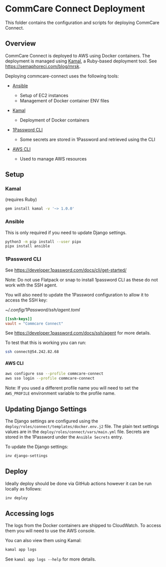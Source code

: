 # CommCare Connect Deployment

This folder contains the configuration and scripts for deploying CommCare Connect.

## Overview

CommCare Connect is deployed to AWS using Docker containers. The deployment is managed using [Kamal](https://kamal-deploy.org/), a Ruby-based deployment tool.
See https://semaphoreci.com/blog/mrsk.

Deploying commcare-connect uses the following tools:

- [Ansible](https://www.ansible.com/)

  - Setup of EC2 instances
  - Management of Docker container ENV files

- [Kamal](https://kamal-deploy.org/)

  - Deployment of Docker containers

- [1Password CLI](https://developer.1password.com/docs/cli/get-started/)

  - Some secrets are stored in 1Password and retrieved using the CLI

- [AWS CLI](https://aws.amazon.com/cli/)
  - Used to manage AWS resources

## Setup

### Kamal

(requires Ruby)

```bash
gem install kamal -v '~> 1.0.0'
```

### Ansible

This is only required if you need to update Django settings.

```bash
python3 -m pip install --user pipx
pipx install ansible
```

### 1Password CLI

See https://developer.1password.com/docs/cli/get-started/

Note: Do not use Flatpack or snap to install 1password CLI as these do not work with the SSH agent.

You will also need to update the 1Password configuration to allow it to access the SSH key:

_~/.config/1Password/ssh/agent.toml_

```toml
[[ssh-keys]]
vault = "Commcare Connect"
```

See https://developer.1password.com/docs/ssh/agent for more details.

To test that this is working you can run:

```bash
ssh connect@54.242.82.68
```

#### AWS CLI

```bash
aws configure sso --profile commcare-connect
aws sso login --profile commcare-connect
```

Note: If you used a different profile name you will need to set the `AWS_PROFILE` environment variable to the profile name.

## Updating Django Settings

The Django settings are configured using the `deploy/roles/connect/templates/docker.env.j2` file. The plain text
settings values are in the `deploy/roles/connect/vars/main.yml` file. Secrets are stored in the 1Password under the
`Ansible Secrets` entry.

To update the Django settings:

```bash
inv django-settings
```

## Deploy

Ideally deploy should be done via GitHub actions however it can be run locally as follows:

```bash
inv deploy
```

## Accessing logs

The logs from the Docker containers are shipped to CloudWatch. To access them you will need to use the AWS console.

You can also view them using Kamal:

```bash
kamal app logs
```

See `kamal app logs --help` for more details.

